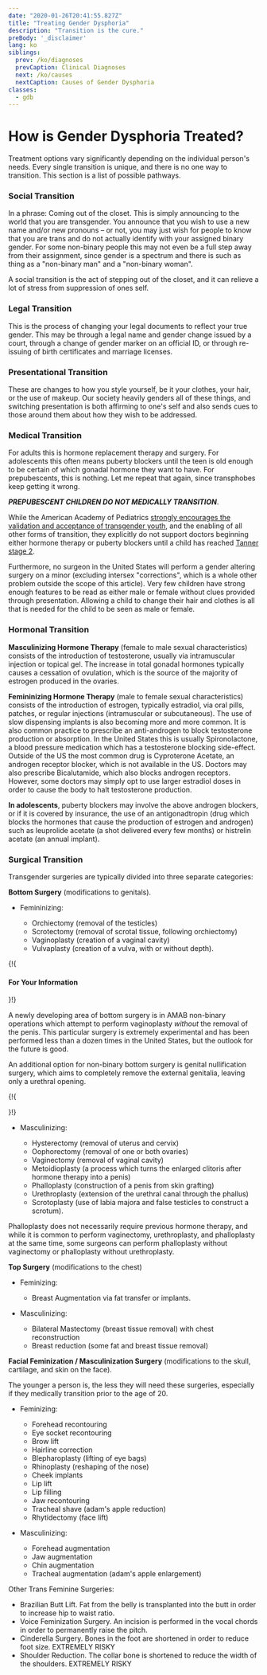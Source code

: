 ```yaml
---
date: "2020-01-26T20:41:55.827Z"
title: "Treating Gender Dysphoria"
description: "Transition is the cure."
preBody: '_disclaimer'
lang: ko
siblings:
  prev: /ko/diagnoses
  prevCaption: Clinical Diagnoses
  next: /ko/causes
  nextCaption: Causes of Gender Dysphoria
classes:
  - gdb
---
```


# How is Gender Dysphoria Treated?

Treatment options vary significantly depending on the individual person's needs. Every single transition is unique, and there is no one way to transition. This section is a list of possible pathways.

### Social Transition

In a phrase: Coming out of the closet. This is simply announcing to the world that you are transgender. You announce that you wish to use a new name and/or new pronouns – or not, you may just wish for people to know that you are trans and do not actually identify with your assigned binary gender. For some non-binary people this may not even be a full step away from their assignment, since gender is a spectrum and there is such as thing as a "non-binary man" and a "non-binary woman".

A social transition is the act of stepping out of the closet, and it can relieve a lot of stress from suppression of ones self.

### Legal Transition

This is the process of changing your legal documents to reflect your true gender. This may be through a legal name and gender change issued by a court, through a change of gender marker on an official ID, or through re-issuing of birth certificates and marriage licenses.

### Presentational Transition

These are changes to how you style yourself, be it your clothes, your hair, or the use of makeup. Our society heavily genders all of these things, and switching presentation is both affirming to one's self and also sends cues to those around them about how they wish to be addressed.

### Medical Transition

For adults this is hormone replacement therapy and surgery. For adolescents this often means puberty blockers until the teen is old enough to be certain of which gonadal hormone they want to have. For prepubescents, this is nothing. Let me repeat that again, since transphobes keep getting it wrong.

***PREPUBESCENT CHILDREN DO NOT MEDICALLY TRANSITION***.

While the American Academy of Pediatrics [strongly encourages the validation and acceptance of transgender youth](https://pediatrics.aappublications.org/content/pediatrics/early/2018/09/13/peds.2018-2162.full.pdf), and the enabling of all other forms of transition, they explicitly do not support doctors beginning either hormone therapy or puberty blockers until a child has reached [Tanner stage 2](https://en.wikipedia.org/wiki/Tanner_scale).

Furthermore, no surgeon in the United States will perform a gender altering surgery on a minor (excluding intersex "corrections", which is a whole other problem outside the scope of this article). Very few children have strong enough features to be read as either male or female without clues provided through presentation. Allowing a child to change their hair and clothes is all that is needed for the child to be seen as male or female.

### Hormonal Transition

**Masculinizing Hormone Therapy** (female to male sexual characteristics) consists of the introduction of testosterone, usually via intramuscular injection or topical gel. The increase in total gonadal hormones typically causes a cessation of ovulation, which is the source of the majority of estrogen produced in the ovaries.

**Femininizing Hormone Therapy** (male to female sexual characteristics) consists of the introduction of estrogen, typically estradiol, via oral pills, patches, or regular injections (intramuscular or subcutaneous). The use of slow dispensing implants is also becoming more and more common. It is also common practice to prescribe an anti-androgen to block testosterone production or absorption. In the United States this is usually Spironolactone, a blood pressure medication which has a testosterone blocking side-effect. Outside of the US the most common drug is Cyproterone Acetate, an androgen receptor blocker, which is not available in the US. Doctors may also prescribe Bicalutamide, which also blocks androgen receptors. However, some doctors may simply opt to use larger estradiol doses in order to cause the body to halt testosterone production.

**In adolescents**, puberty blockers may involve the above androgen blockers, or if it is covered by insurance, the use of an antigonadtropin (drug which blocks the hormones that cause the production of estrogen and androgen) such as leuprolide acetate (a shot delivered every few months) or histrelin acetate (an annual implant).

### Surgical Transition

Transgender surgeries are typically divided into three separate categories:

**Bottom Surgery** (modifications to genitals).

- Femininizing:

  - Orchiectomy (removal of the testicles)
  - Scrotectomy (removal of scrotal tissue, following orchiectomy)
  - Vaginoplasty (creation of a vaginal cavity)
  - Vulvaplasty (creation of a vulva, with or without depth).

{!{ <div class="gutter"><div class="card"><div class="card-body"><h4 class="card-title">For Your Information</h4> }!}

A newly developing area of bottom surgery is in AMAB non-binary operations which attempt to perform vaginoplasty *without* the removal of the penis. This particular surgery is extremely experimental and has been performed less than a dozen times in the United States, but the outlook for the future is good.

An additional option for non-binary bottom surgery is genital nullification surgery, which aims to completely remove the external genitalia, leaving only a urethral opening.

{!{ </div></div></div> }!}

- Masculinizing:

  - Hysterectomy (removal of uterus and cervix)
  - Oophorectomy (removal of one or both ovaries)
  - Vaginectomy (removal of vaginal cavity)
  - Metoidioplasty (a process which turns the enlarged clitoris after hormone therapy into a penis)
  - Phalloplasty (construction of a penis from skin grafting)
  - Urethroplasty (extension of the urethral canal through the phallus)
  - Scrotoplasty (use of labia majora and false testicles to construct a scrotum).

Phalloplasty does not necessarily require previous hormone therapy, and while it is common to perform vaginectomy, urethroplasty, and phalloplasty at the same time, some surgeons can perform phalloplasty without vaginectomy or phalloplasty without urethroplasty.  

**Top Surgery** (modifications to the chest)

- Feminizing:
  
  - Breast Augmentation via fat transfer or implants.

- Masculinizing:

  - Bilateral Mastectomy (breast tissue removal) with chest reconstruction
  - Breast reduction (some fat and breast tissue removal)

**Facial Feminization / Masculinization Surgery** (modifications to the skull, cartilage, and skin on the face).

  The younger a person is, the less they will need these surgeries, especially if they medically transition prior to the age of 20.

- Feminizing:

  - Forehead recontouring
  - Eye socket recontouring
  - Brow lift
  - Hairline correction
  - Blepharoplasty (lifting of eye bags)
  - Rhinoplasty (reshaping of the nose)
  - Cheek implants
  - Lip lift
  - Lip filling
  - Jaw recontouring
  - Tracheal shave (adam's apple reduction)
  - Rhytidectomy (face lift)

- Masculinizing:

  - Forehead augmentation
  - Jaw augmentation
  - Chin augmentation
  - Tracheal augmentation (adam's apple enlargement)

Other Trans Feminine Surgeries:

- Brazilian Butt Lift. Fat from the belly is transplanted into the butt in order to increase hip to waist ratio.
- Voice Feminization Surgery. An incision is performed in the vocal chords in order to permanently raise the pitch.
- Cinderella Surgery. Bones in the foot are shortened in order to reduce foot size. EXTREMELY RISKY
- Shoulder Reduction. The collar bone is shortened to reduce the width of the shoulders. EXTREMELY RISKY
